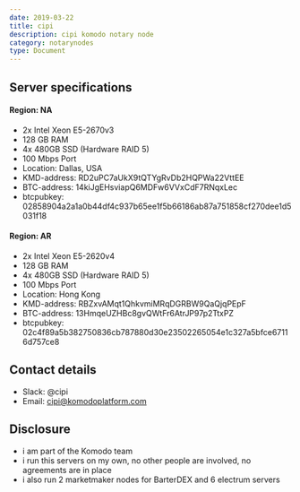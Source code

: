```yaml
---
date: 2019-03-22
title: cipi
description: cipi komodo notary node
category: notarynodes
type: Document
---
```

## Server specifications

#### Region: NA
- 2x Intel Xeon E5-2670v3
- 128 GB RAM
- 4x 480GB SSD (Hardware RAID 5)
- 100 Mbps Port
- Location: Dallas, USA
- KMD-address: RD2uPC7aUkX9tQTYgRvDb2HQPWa22VttEE
- BTC-address: 14kiJgEHsviapQ6MDFw6VVxCdF7RNqxLec
- btcpubkey: 02858904a2a1a0b44df4c937b65ee1f5b66186ab87a751858cf270dee1d5031f18

#### Region: AR
- 2x Intel Xeon E5-2620v4
- 128 GB RAM
- 4x 480GB SSD (Hardware RAID 5)
- 100 Mbps Port
- Location: Hong Kong
- KMD-address: RBZxvAMqt1QhkvmiMRqDGRBW9QaQjqPEpF
- BTC-address: 13HmqeUZHBc8gvQWtFr6AtrJP97p2TtxPZ
- btcpubkey: 02c4f89a5b382750836cb787880d30e23502265054e1c327a5bfce67116d757ce8

## Contact details

- Slack: @cipi
- Email: cipi@komodoplatform.com

## Disclosure

- i am part of the Komodo team
- i run this servers on my own, no other people are involved, no agreements are in place
- i also run 2 marketmaker nodes for BarterDEX and 6 electrum servers


